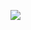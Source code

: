 [![](https://travis-ci.com/fiji/jython-autocompletion.svg?branch=master)](https://travis-ci.com/fiji/jython-autocompletion)

